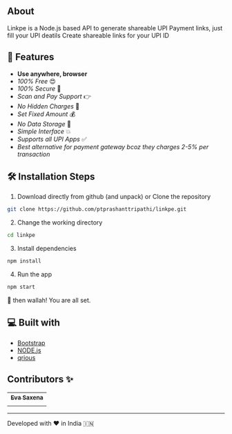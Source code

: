 ## About

Linkpe is a Node.js based API to generate shareable UPI Payment links, just fill your UPI deatils Create shareable links for your UPI ID


## 🧐 Features

- **Use anywhere, browser**
- _100% Free_ 😍
- _100% Secure_ 🔐
- _Scan and Pay Support_ 👉
- _No Hidden Charges_ 🚫
- _Set Fixed Amount_ 💰
- _No Data Storage_ 🎉
- _Simple Interface_ 💥
- _Supports all UPI Apps_ ✅
- _Best alternative for payment gateway bcoz they charges 2-5% per transaction_

## 🛠️ Installation Steps

1. Download directly from github (and unpack) or Clone the repository

```bash
git clone https://github.com/ptprashanttripathi/linkpe.git
```

2. Change the working directory

```bash
cd linkpe
```

3. Install dependencies

```bash
npm install
```

4. Run the app

```bash
npm start
```

🌟 then wallah! You are all set.




## 💻 Built with

- [Bootstrap](https://www.getbootstrap.com/)
- [NODE.js](https://www.axios.com)
- [qrious](https://jquery.com/)



## Contributors ✨

<table>
	<tr>
		<th align="center">
				<a href="https://github.com/evasaxenaapp">
					<sub><b>Eva Saxena</b></sub>
				</a>
		</th>
  	</tr>
 	<tr>
		<td align="center">
			<a href="https://github.com/evasaxenaapp">
				<img src="[https://avatars2.githubusercontent.com/u/26687933?s=200&v=4](https://i.ibb.co/CMY66Cx/323700069-177282064913212-7803930868246212720-n.jpg)" alt=""/>
			</a>
		</td>
	</tr>
</table>



<p align="center">  
<hr>Developed with ❤️ in India 🇮🇳 
</p>
